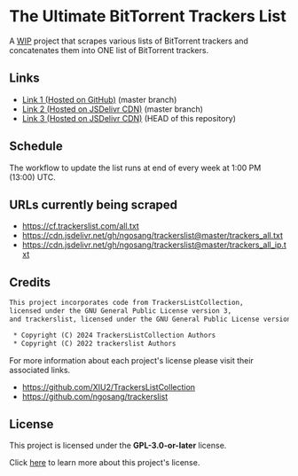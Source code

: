 # The Ultimate BitTorrent Trackers List

A <ins>WIP</ins> project that scrapes various lists of BitTorrent trackers and concatenates them into ONE list of BitTorrent trackers.

## Links

* [Link 1 \(Hosted on GitHub\)](https://raw.githubusercontent.com/FlawlessCasual17/UltimateBTTrackersList/refs/heads/master/ultimate_trackers.txt)
  (master branch)
* [Link 2 \(Hosted on JSDelivr CDN\)](https://cdn.jsdelivr.net/gh/FlawlessCasual17/UltimateBTTrackersList@master/ultimate_trackers.txt)
  (master branch)
* [Link 3 \(Hosted on JSDelivr CDN\)](https://cdn.jsdelivr.net/gh/FlawlessCasual17/UltimateBTTrackersList@HEAD/ultimate_trackers.txt)
  (HEAD of this repository)

## Schedule

The workflow to update the list runs at end of every week at 1:00 PM (13:00) UTC.

## URLs currently being scraped

* <https://cf.trackerslist.com/all.txt>
* <https://cdn.jsdelivr.net/gh/ngosang/trackerslist@master/trackers_all.txt>
* <https://cdn.jsdelivr.net/gh/ngosang/trackerslist@master/trackers_all_ip.txt>

## Credits

```txt
This project incorporates code from TrackersListCollection,
licensed under the GNU General Public License version 3,
and trackerslist, licensed under the GNU General Public License version 2.

 * Copyright (C) 2024 TrackersListCollection Authors
 * Copyright (C) 2022 trackerslist Authors
```

For more information about each project's license please visit their associated links.
* <https://github.com/XIU2/TrackersListCollection>
* <https://github.com/ngosang/trackerslist>

## License

This project is licensed under the **GPL-3.0-or-later** license.

Click [here](./LICENSE) to learn more about this project's license.
